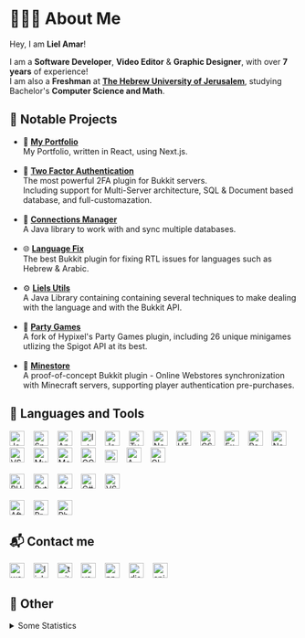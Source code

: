 # 👨🏻‍💻 About Me
Hey, I am <b>Liel Amar</b>!

I am a <b>Software Developer</b>, <b>Video Editor</b> & <b>Graphic Designer</b>, with over <b>7 years</b> of experience!<br>
I am also a <b>Freshman</b> at <b>[The Hebrew University of Jerusalem](https://en.huji.ac.il/en)</b>, studying Bachelor's <b>Computer Science and Math</b>.


## 📝 Notable Projects
- 📁 [**My Portfolio**](https://lielamar.com)
    <br>My Portfolio, written in React, using Next.js.
    <br><br>
- 🔐 [**Two Factor Authentication**](https://github.com/LielAmar/2FA)
    <br>The most powerful 2FA plugin for Bukkit servers.
    <br>Including support for Multi-Server architecture, SQL & Document based database, and full-customazation.
    <br><br>
- 🔌 [**Connections Manager**](https://github.com/LielAmar/Connections-Manager)
    <br>A Java library to work with and sync multiple databases.
    <br><br>
- 🌐 [**Language Fix**](https://github.com/LielAmar/LanguageFix)
    <br>The best Bukkit plugin for fixing RTL issues for languages such as Hebrew & Arabic.
    <br><br>
- ⚙ [**Liels Utils**](https://github.com/LielAmar/LielsUtils)
    <br>A Java Library containing containing several techniques to make dealing with the language and with the Bukkit API.
    <br><br>
- 🎉 [**Party Games**](https://github.com/LielAmar/Party-Games)
    <br>A fork of Hypixel's Party Games plugin, including 26 unique minigames utlizing the Spigot API at its best.
    <br><br>
- 🏬 [**Minestore**](https://github.com/LielAmar/Minestore)
    <br>A proof-of-concept Bukkit plugin - Online Webstores synchronization with Minecraft servers, supporting player authentication pre-purchases.

## 🔨 Languages and Tools
<div align="left">
    
  <img alt="Java"       width="26px" src="https://raw.github.com/LielAmar/Portfolio/master/public/svgs/java.svg" />&nbsp;&nbsp;&nbsp;
  <img alt="Spring"     width="26px" src="https://raw.github.com/LielAmar/Portfolio/master/public/svgs/spring.svg" />&nbsp;&nbsp;&nbsp;
  <img alt="Android"    width="26px" src="https://raw.github.com/LielAmar/Portfolio/master/public/svgs/android.svg" />&nbsp;&nbsp;&nbsp;
  <img alt="IntelliJ"   width="26px" src="https://raw.github.com/LielAmar/Portfolio/master/public/svgs/intellij.svg" />&nbsp;&nbsp;&nbsp;
  <img alt="JavaScript" width="26px" src="https://raw.github.com/LielAmar/Portfolio/master/public/svgs/javascript.svg" />&nbsp;&nbsp;&nbsp;
  <img alt="TypeScript" width="26px" src="https://raw.github.com/LielAmar/Portfolio/master/public/svgs/typescript.svg" />&nbsp;&nbsp;&nbsp;
  <img alt="NodeJS"     width="26px" src="https://raw.github.com/LielAmar/Portfolio/master/public/svgs/nodejs.svg" />&nbsp;&nbsp;&nbsp;
  <img alt="HTML5"      width="26px" src="https://raw.github.com/LielAmar/Portfolio/master/public/svgs/html5.svg" />&nbsp;&nbsp;&nbsp;
  <img alt="CSS3"       width="26px" src="https://raw.github.com/LielAmar/Portfolio/master/public/svgs/css3.svg" />&nbsp;&nbsp;&nbsp;
  <img alt="Express"    width="26px" src="https://raw.github.com/LielAmar/Portfolio/master/public/svgs/express.svg" />&nbsp;&nbsp;&nbsp;
  <img alt="React"      width="26px" src="https://raw.github.com/LielAmar/Portfolio/master/public/svgs/react.svg" />&nbsp;&nbsp;&nbsp;
  <img alt="NextJS"     width="26px" src="https://raw.github.com/LielAmar/Portfolio/master/public/svgs/nextjs.svg" />&nbsp;&nbsp;&nbsp;
  <img alt="VSCode"     width="26px" src="https://raw.github.com/LielAmar/Portfolio/master/public/svgs/vscode.svg" />&nbsp;&nbsp;&nbsp;
  <img alt="MySQL"      width="26px" src="https://raw.github.com/LielAmar/Portfolio/master/public/svgs/mysql.svg" />&nbsp;&nbsp;&nbsp;
  <img alt="MongoDB"    width="26px" src="https://raw.github.com/LielAmar/Portfolio/master/public/svgs/mongodb.svg" />&nbsp;&nbsp;&nbsp;
  <img alt="GCP"        width="26px" src="https://raw.github.com/LielAmar/Portfolio/master/public/svgs/gcp.svg" />&nbsp;&nbsp;&nbsp;
  <img alt="Firebase"   width="22px" src="https://raw.github.com/LielAmar/Portfolio/master/public/svgs/firebase.svg" />&nbsp;&nbsp;&nbsp;
  <img alt="AWS"        width="26px" src="https://raw.github.com/LielAmar/Portfolio/master/public/svgs/aws.svg" />&nbsp;&nbsp;&nbsp;
  <img alt="GIT"        width="26px" src="https://raw.github.com/LielAmar/Portfolio/master/public/svgs/git.svg" />&nbsp;&nbsp;&nbsp;
  <br><br>
  <img alt="PHP"        width="26px" src="https://raw.github.com/LielAmar/Portfolio/master/public/svgs/php.svg" />&nbsp;&nbsp;&nbsp;
  <img alt="Python"     width="26px" src="https://raw.github.com/LielAmar/Portfolio/master/public/svgs/python.svg" />&nbsp;&nbsp;&nbsp;
  <img alt="Atom"       width="26px" src="https://raw.github.com/LielAmar/Portfolio/master/public/svgs/atom.svg" />&nbsp;&nbsp;&nbsp;
  <img alt="C#"         width="26px" src="https://raw.github.com/LielAmar/Portfolio/master/public/svgs/csharp.svg" />&nbsp;&nbsp;&nbsp;
  <img alt="VS"         width="26px" src="https://raw.github.com/LielAmar/Portfolio/master/public/svgs/vs.svg" />&nbsp;&nbsp;&nbsp;
  <br><br>
  <img alt="After Effects" width="26px" src="https://raw.github.com/LielAmar/Portfolio/master/public/svgs/aftereffects.svg" />&nbsp;&nbsp;&nbsp;
  <img alt="Premiere Pro"  width="26px" src="https://raw.github.com/LielAmar/Portfolio/master/public/svgs/premierepro.svg" />&nbsp;&nbsp;&nbsp;
  <img alt="Photoshop"     width="26px" src="https://raw.github.com/LielAmar/Portfolio/master/public/svgs/photoshop.svg" />&nbsp;&nbsp;&nbsp;
</div>

## 📬 Contact me
<div align="left">
  <a href="https://lielamar.com">                 <img alt="website"  width="26px" src="https://raw.github.com/LielAmar/Portfolio/master/public/svgs/website.svg"/></a> 
  &nbsp;&nbsp;
  <a href="https://linkedin.com/in/liel-amar/">   <img alt="linkedin" width="26px" src="https://raw.github.com/LielAmar/Portfolio/master/public/svgs/linkedin_colored.svg"/></a>
  &nbsp;&nbsp;
  <a href="https://twitter.com/IamLielAmar">      <img alt="twitter"  width="26px" src="https://raw.github.com/LielAmar/Portfolio/master/public/svgs/twitter_colored.svg"/></a>
  &nbsp;&nbsp;
  <a href="https://youtube.com/c/LielAmar">       <img alt="youtube"  width="26px" src="https://raw.github.com/LielAmar/Portfolio/master/public/svgs/youtube_colored.svg"/></a> 
  &nbsp;&nbsp;
  <a href="https://npmjs.com/~lielamar">          <img alt="npm"      width="26px" src="https://raw.github.com/LielAmar/Portfolio/master/public/svgs/npm_colored.svg"/></a> 
  &nbsp;&nbsp;
  <a href="https://discord.gg/NzgBrqR">           <img alt="discord"  width="26px" src="https://raw.github.com/LielAmar/Portfolio/master/public/svgs/discord.svg"/></a>
  &nbsp;&nbsp;
  <a href="https://spigotmc.org/members/446937/"> <img alt="spigot"   width="26px" src="https://raw.github.com/LielAmar/Portfolio/master/public/svgs/spigot_colored.svg"/></a>
</div>


## 🌟 Other
<details>
  <summary>Some Statistics</summary>
  <div align="center">
    <img height="175rem" alt="GitHub Stats" src="https://github-readme-stats.vercel.app/api?username=LielAmar&count_private=true&show_icons=true&theme=dark" />&nbsp;&nbsp;&nbsp;
    &nbsp;&nbsp;
    <img height="175rem" alt="GitHub Language Stats" src="https://github-readme-stats.vercel.app/api/top-langs/?username=LielAmar&theme=dark&layout=compact&langs_count=6" />&nbsp;&nbsp;&nbsp;
  </div>
</details>


<!--  Links and images -->
[discord]: https://discord.gg/NzgBrqR
[website]: https://lielamar.com
[twitter]: https://twitter.com/IamLielAmar
[youtube]: https://www.youtube.com/c/LielAmar
[spigot]: https://www.spigotmc.org/members/446937/
[linkedin]: https://www.linkedin.com/in/liel-amar/
[npm]: https://www.npmjs.com/~lielamar

[java-svg]: https://raw.githubusercontent.com/LielAmar/Portfolio/master/public/svgs/java.svg
[intellij-svg]: https://raw.githubusercontent.com/LielAmar/Portfolio/master/public/svgs/intellij.svg
[spring-svg]: https://raw.githubusercontent.com/LielAmar/Portfolio/master/public/svgs/spring.svg
[android-svg]: https://raw.githubusercontent.com/LielAmar/Portfolio/master/public/svgs/android.svg
[javascript-svg]: https://raw.githubusercontent.com/LielAmar/Portfolio/master/public/svgs/javascript.svg
[typescript-svg]: https://raw.githubusercontent.com/LielAmar/Portfolio/master/public/svgs/typescript.svg
[vscode-svg]: https://raw.githubusercontent.com/LielAmar/Portfolio/master/public/svgs/vscode.svg
[nodejs-svg]: https://raw.githubusercontent.com/LielAmar/Portfolio/master/public/svgs/nodejs.svg
[express-svg]: https://raw.githubusercontent.com/LielAmar/Portfolio/master/public/svgs/express.svg
[react-svg]: https://raw.githubusercontent.com/LielAmar/Portfolio/master/public/svgs/react.svg
[nextjs-svg]: https://raw.githubusercontent.com/LielAmar/Portfolio/master/public/svgs/nextjs.svg
[mysql-svg]: https://raw.githubusercontent.com/LielAmar/Portfolio/master/public/svgs/mysql.svg
[mongodb-svg]: https://raw.githubusercontent.com/LielAmar/Portfolio/master/public/svgs/mongodb.svg
[aws-svg]: https://raw.githubusercontent.com/LielAmar/Portfolio/master/public/svgs/aws.svg
[gcp-svg]: https://raw.githubusercontent.com/LielAmar/Portfolio/master/public/svgs/gcp.svg
[python-svg]: https://raw.githubusercontent.com/LielAmar/Portfolio/master/public/svgs/python.svg
[html5-svg]: https://raw.githubusercontent.com/LielAmar/Portfolio/master/public/svgs/html5.svg
[css3-svg]: https://raw.githubusercontent.com/LielAmar/Portfolio/master/public/svgs/css3.svg
[php-svg]: https://raw.githubusercontent.com/LielAmar/Portfolio/master/public/svgs/php.svg
[atom-svg]: https://raw.githubusercontent.com/LielAmar/Portfolio/master/public/svgs/atom.svg
[csharp-svg]: https://raw.githubusercontent.com/LielAmar/Portfolio/master/public/svgs/csharp.svg
[vs-svg]: https://raw.githubusercontent.com/LielAmar/Portfolio/master/public/svgs/vs.svg
[linux-svg]: https://raw.githubusercontent.com/LielAmar/Portfolio/master/public/svgs/linux.svg

[aftereffects-svg]: https://raw.githubusercontent.com/LielAmar/Portfolio/master/public/svgs/aftereffects.svg
[premierepro-svg]: https://raw.githubusercontent.com/LielAmar/Portfolio/master/public/svgs/premierepro.svg
[photoshop-svg]: https://raw.githubusercontent.com/LielAmar/Portfolio/master/public/svgs/photoshop.svg

[website-svg]: https://raw.githubusercontent.com/LielAmar/Portfolio/master/public/svgs/website.svg
[linkedin_colored-svg]: https://raw.githubusercontent.com/LielAmar/Portfolio/master/public/svgs/linkedin_colored.svg
[twitter_colored-svg]: https://raw.githubusercontent.com/LielAmar/Portfolio/master/public/svgs/twitter_colored.svg
[youtube_colored-svg]: https://raw.githubusercontent.com/LielAmar/Portfolio/master/public/svgs/youtube_colored.svg
[npm_colored-svg]: https://raw.githubusercontent.com/LielAmar/Portfolio/master/public/svgs/npm_colored.svg
[discord-svg]: https://raw.githubusercontent.com/LielAmar/Portfolio/master/public/svgs/discord.svg
[spigot_colored-svg]: https://raw.githubusercontent.com/LielAmar/Portfolio/master/public/svgs/spigot_colored.svg

